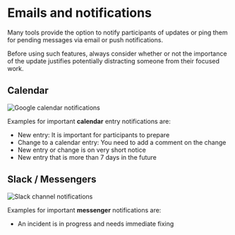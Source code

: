 # Emails and notifications

Many tools provide the option to notify participants of updates or ping them for pending messages via email or push notifications.

Before using such features, always consider whether or not the importance of the update justifies potentially distracting someone from their focused work.

## Calendar
![Google calendar notifications](gcalendar_notification.png)

Examples for important **calendar** entry notifications are:
- New entry: It is important for participants to prepare
- Change to a calendar entry: You need to add a comment on the change
- New entry or change is on very short notice
- New entry that is more than 7 days in the future

## Slack / Messengers
![Slack channel notifications](slack_notification.png)

Examples for important **messenger** notifications are:
- An incident is in progress and needs immediate fixing
